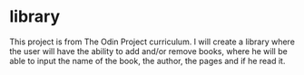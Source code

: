 # library
This project is from The Odin Project curriculum. I will create a library where the user will have the ability to add and/or remove books, where he will be able to input the name of the book, the author, the pages and if he read it.
